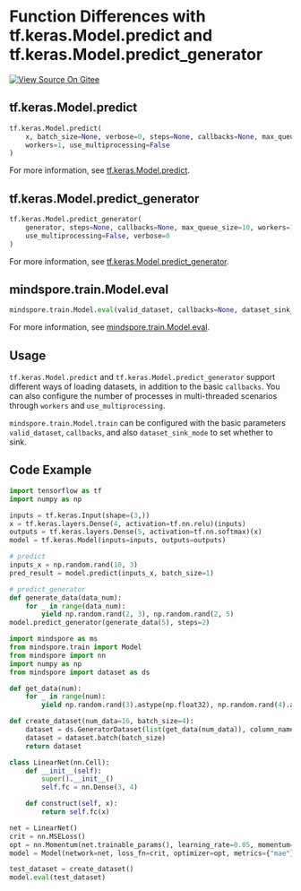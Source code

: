 # Function Differences with tf.keras.Model.predict and tf.keras.Model.predict_generator

[![View Source On Gitee](https://mindspore-website.obs.cn-north-4.myhuaweicloud.com/website-images/r2.0/resource/_static/logo_source_en.png)](https://gitee.com/mindspore/docs/blob/r2.0/docs/mindspore/source_en/note/api_mapping/tensorflow_diff/ModelEval.md)

## tf.keras.Model.predict

```python
tf.keras.Model.predict(
    x, batch_size=None, verbose=0, steps=None, callbacks=None, max_queue_size=10,
    workers=1, use_multiprocessing=False
)
```

For more information, see [tf.keras.Model.predict](https://tensorflow.google.cn/versions/r1.15/api_docs/python/tf/keras/Model#predict).

## tf.keras.Model.predict_generator

```python
tf.keras.Model.predict_generator(
    generator, steps=None, callbacks=None, max_queue_size=10, workers=1,
    use_multiprocessing=False, verbose=0
)
```

For more information, see [tf.keras.Model.predict_generator](https://tensorflow.google.cn/versions/r1.15/api_docs/python/tf/keras/Model#predict_generator).

## mindspore.train.Model.eval

```python
mindspore.train.Model.eval(valid_dataset, callbacks=None, dataset_sink_mode=True)
```

For more information, see [mindspore.train.Model.eval](https://www.mindspore.cn/docs/en/r2.0/api_python/train/mindspore.train.Model.html#mindspore.train.Model.eval).

## Usage

`tf.keras.Model.predict` and `tf.keras.Model.predict_generator` support different ways of loading datasets, in addition to the basic `callbacks`. You can also configure the number of processes in multi-threaded scenarios through `workers` and `use_multiprocessing`.

`mindspore.train.Model.train` can be configured with the basic parameters `valid_dataset`, `callbacks`, and also `dataset_sink_mode` to set whether to sink.

## Code Example

```python
import tensorflow as tf
import numpy as np

inputs = tf.keras.Input(shape=(3,))
x = tf.keras.layers.Dense(4, activation=tf.nn.relu)(inputs)
outputs = tf.keras.layers.Dense(5, activation=tf.nn.softmax)(x)
model = tf.keras.Model(inputs=inputs, outputs=outputs)

# predict
inputs_x = np.random.rand(10, 3)
pred_result = model.predict(inputs_x, batch_size=1)

# predict_generator
def generate_data(data_num):
    for _ in range(data_num):
        yield np.random.rand(2, 3), np.random.rand(2, 5)
model.predict_generator(generate_data(5), steps=2)
```

```python
import mindspore as ms
from mindspore.train import Model
from mindspore import nn
import numpy as np
from mindspore import dataset as ds

def get_data(num):
    for _ in range(num):
        yield np.random.rand(3).astype(np.float32), np.random.rand(4).astype(np.float32)

def create_dataset(num_data=16, batch_size=4):
    dataset = ds.GeneratorDataset(list(get_data(num_data)), column_names=['data', 'label'])
    dataset = dataset.batch(batch_size)
    return dataset

class LinearNet(nn.Cell):
    def __init__(self):
        super().__init__()
        self.fc = nn.Dense(3, 4)

    def construct(self, x):
        return self.fc(x)

net = LinearNet()
crit = nn.MSELoss()
opt = nn.Momentum(net.trainable_params(), learning_rate=0.05, momentum=0.9)
model = Model(network=net, loss_fn=crit, optimizer=opt, metrics={"mae"})

test_dataset = create_dataset()
model.eval(test_dataset)
```

